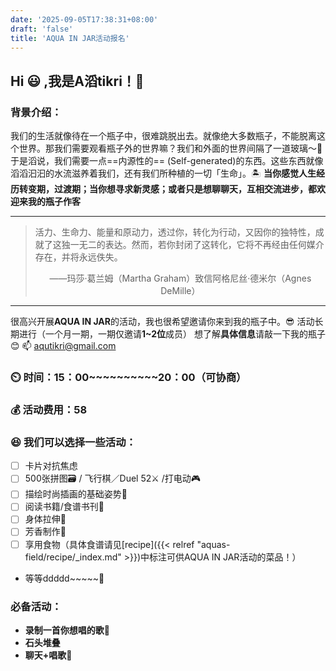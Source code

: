 ```yaml
---
date: '2025-09-05T17:38:31+08:00'
draft: 'false'
title: 'AQUA IN JAR活动报名'
---
```


Hi :smiley: ,我是A滔tikri！:cowboy_hat_face: 
---
### 背景介绍：
我们的生活就像待在一个瓶子中，很难跳脱出去。就像绝大多数瓶子，不能脱离这个世界。那我们需要观看瓶子外的世界嘛？我们和外面的世界间隔了一道玻璃～:milk_glass: 
于是滔说，我们需要一点==内源性的==  (Self-generated)的东西。这些东西就像滔滔汩汩的水流滋养着我们，还有我们所种植的一切「生命」。:desert_island: 
**当你感觉人生经历转变期，过渡期；当你想寻求新灵感；或者只是想聊聊天，互相交流进步，都欢迎来我的瓶子作客**

---

> 活力、生命力、能量和原动力，透过你，转化为行动，又因你的独特性，成就了这独一无二的表达。然而，若你封闭了这转化，它将不再经由任何媒介存在，并将永远佚失。
>            <center> ——玛莎·葛兰姆（Martha Graham）致信阿格尼丝·德米尔（Agnes DeMille）</center>
---
很高兴开展**AQUA IN JAR**的活动，我也很希望邀请你来到我的瓶子中。:sunglasses: 
活动长期进行（一个月一期，一期仅邀请**1~2位**成员）
想了解**具体信息**请敲一下我的瓶子:blush: 
:mailbox: aqutikri@gmail.com

### :timer_clock: 时间：15：00~~~~~~~~~~20：00（可协商）

### :moneybag: 活动费用：58 

### :laughing: 我们可以选择一些活动：
- [ ] 卡片对抗焦虑
- [ ] 500张拼图:card_file_box: / 飞行棋／Duel 52:crossed_swords: /打电动:video_game: 
- [ ] 描绘时尚插画的基础姿势:jeans: 
- [ ] 阅读书籍/食谱书刊:newspaper: 
- [ ] 身体拉伸:runner: 
- [ ] 芳香制作:leaves: 
- [ ] 享用食物（具体食谱请见[recipe]({{< relref "aquas-field/recipe/_index.md" >}})中标注可供AQUA IN JAR活动的菜品！）
- 等等ddddd~~~~~:rofl: 
### 必备活动：
- **录制一首你想唱的歌**:microphone: 
- **石头堆叠**
- **聊天+唱歌**:musical_note: 
